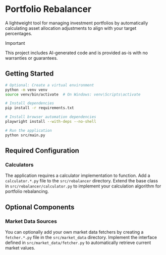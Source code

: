 # Portfolio Rebalancer

A lightweight tool for managing investment portfolios by automatically calculating asset allocation adjustments to align with your target percentages.

> [!IMPORTANT]
> This project includes AI-generated code and is provided as-is with no warranties or guarantees.

## Getting Started

```bash
# Optional: Create a virtual environment
python -m venv venv
source venv/bin/activate  # On Windows: venv\Scripts\activate

# Install dependencies
pip install -r requirements.txt

# Install browser automation dependencies
playwright install --with-deps --no-shell

# Run the application
python src/main.py
```

## Required Configuration

### Calculators
The application requires a calculator implementation to function. Add a `calculator.*.py` file to the `src/rebalancer` directory. Extend the base class in `src/rebalancer/calculator.py` to implement your calculation algorithm for portfolio rebalancing.

## Optional Components

### Market Data Sources
You can optionally add your own market data fetchers by creating a `fetcher.*.py` file in the `src/market_data` directory. Implement the interface defined in `src/market_data/fetcher.py` to automatically retrieve current market values.
